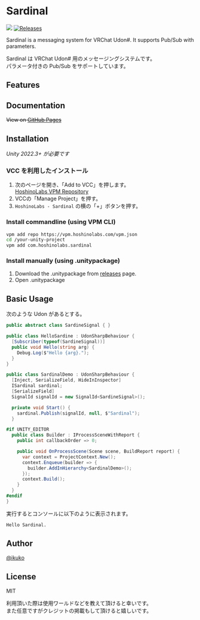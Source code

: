 # Sardinal

![](https://img.shields.io/badge/unity-2022.3+-000.svg)
[![Releases](https://img.shields.io/github/release/hoshinolabs/Sardinal.svg)](https://github.com/hoshinolabs/Sardinal/releases)

Sardinal is a messaging system for VRChat Udon#. It supports Pub/Sub with parameters.  
  
Sardinal は VRChat Udon# 用のメッセージングシステムです。  
パラメータ付きの Pub/Sub をサポートしています。

## Features

## Documentation

~~View on [GitHub Pages](https://sardinal.github.io)~~

## Installation

*Unity 2022.3+ が必要です*

### VCC を利用したインストール

1. 次のページを開き、「Add to VCC」を押します。  
  [HoshinoLabs VPM Repository](https://vpm.hoshinolabs.com/)
2. VCCの「Manage Project」を押す。
3. `HoshinoLabs - Sardinal` の横の「+」ボタンを押す。

### Install commandline (using VPM CLI)

```bash
vpm add repo https://vpm.hoshinolabs.com/vpm.json
cd /your-unity-project
vpm add com.hoshinolabs.sardinal
```

### Install manually (using .unitypackage)

1. Download the .unitypackage from [releases](https://github.com/hoshinolabs-vrchat/Sardinal/releases) page.
2. Open .unitypackage

## Basic Usage

次のような Udon があるとする。

```csharp
public abstract class SardineSignal { }
```

```csharp
public class HelloSardine : UdonSharpBehaviour {
  [Subscriber(typeof(SardineSignal))]
  public void Hello(string arg) {
    Debug.Log($"Hello {arg}.");
  }
}
```

```csharp
public class SardinalDemo : UdonSharpBehaviour {
  [Inject, SerializeField, HideInInspector]
  ISardinal sardinal;
  [SerializeField]
  SignalId signalId = new SignalId<SardineSignal>();

  private void Start() {
    sardinal.Publish(signalId, null, $"Sardinal");
  }

#if UNITY_EDITOR
  public class Builder : IProcessSceneWithReport {
    public int callbackOrder => 0;

    public void OnProcessScene(Scene scene, BuildReport report) {
      var context = ProjectContext.New();
      context.Enqueue(builder => {
        builder.AddInHierarchy<SardinalDemo>();
      });
      context.Build();
    }
  }
#endif
}
```

実行するとコンソールに以下のように表示されます。
```bash
Hello Sardinal.
```

## Author

[@ikuko](https://x.com/magi_ikuko)

## License

MIT  

利用頂いた際は使用ワールドなどを教えて頂けると幸いです。  
また任意ですがクレジットの掲載もして頂けると嬉しいです。
